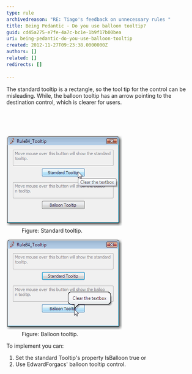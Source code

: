 ```yaml
---
type: rule
archivedreason: "RE: Tiago's feedback on unnecessary rules "
title: Being Pedantic - Do you use balloon tooltip?
guid: cd45a275-e7fe-4a7c-bc1e-1b9f17b00bea
uri: being-pedantic-do-you-use-balloon-tooltip
created: 2012-11-27T09:23:38.0000000Z
authors: []
related: []
redirects: []

---
```



<p>The standard tooltip is a rectangle, so the tool tip for the control can be misleading. While, the balloon tooltip has an arrow pointing to the destination control, which is clearer for users.</p>
<br><excerpt class='endintro'></excerpt><br>
​<dl class="badImage"><dt><img alt="Standard tooltip" src="../../assets/BadTooltip.gif" /></dt>
<dd>Figure: Standard tooltip.</dd></dl>
<dl class="goodImage"><dt><img alt="Balloon tooltip" src="../../assets/GoodTooltip.gif" /></dt>
<dd>Figure: Balloon tooltip.</dd></dl>
<div>To implement you can:</div>
<ol><li>Set the standard Tooltip's property IsBalloon true or</li>
<li>Use EdwardForgacs' balloon tooltip control.</li></ol>



